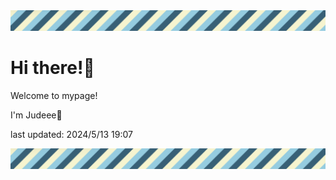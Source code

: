<!-- Header image -->
<img src="./pokemon/pokemon_9.png" width="1000">

# Hi there!👋

Welcome to mypage!

I'm Judeee🐷

last updated: 2024/5/13 19:07

<!-- Footer image -->
<img src="./pokemon/pokemon_9.png" width="1000">
